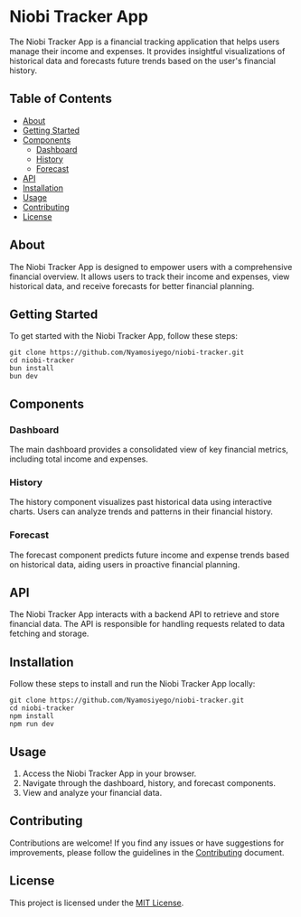 # Niobi Tracker App

The Niobi Tracker App is a financial tracking application that helps users manage their income and expenses. It provides insightful visualizations of historical data and forecasts future trends based on the user's financial history.

## Table of Contents

- [About](#about)
- [Getting Started](#getting-started)
- [Components](#components)
  - [Dashboard](#dashboard)
  - [History](#history)
  - [Forecast](#forecast)
- [API](#api)
- [Installation](#installation)
- [Usage](#usage)
- [Contributing](#contributing)
- [License](#license)

## About

The Niobi Tracker App is designed to empower users with a comprehensive financial overview. It allows users to track their income and expenses, view historical data, and receive forecasts for better financial planning.

## Getting Started

To get started with the Niobi Tracker App, follow these steps:

```
git clone https://github.com/Nyamosiyego/niobi-tracker.git
cd niobi-tracker
bun install
bun dev
```

## Components

### Dashboard

The main dashboard provides a consolidated view of key financial metrics, including total income and expenses.

### History

The history component visualizes past historical data using interactive charts. Users can analyze trends and patterns in their financial history.

### Forecast

The forecast component predicts future income and expense trends based on historical data, aiding users in proactive financial planning.

## API

The Niobi Tracker App interacts with a backend API to retrieve and store financial data. The API is responsible for handling requests related to data fetching and storage.

## Installation

Follow these steps to install and run the Niobi Tracker App locally:

```
git clone https://github.com/Nyamosiyego/niobi-tracker.git
cd niobi-tracker
npm install
npm run dev
```

## Usage

1. Access the Niobi Tracker App in your browser.
2. Navigate through the dashboard, history, and forecast components.
3. View and analyze your financial data.

## Contributing

Contributions are welcome! If you find any issues or have suggestions for improvements, please follow the guidelines in the [Contributing](CONTRIBUTING.md) document.

## License

This project is licensed under the [MIT License](LICENSE).
